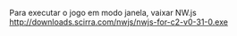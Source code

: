 Para executar o jogo em modo janela, vaixar NW.js
http://downloads.scirra.com/nwjs/nwjs-for-c2-v0-31-0.exe
